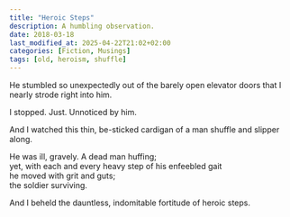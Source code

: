 ```yaml
---
title: "Heroic Steps"
description: A humbling observation.
date: 2018-03-18
last_modified_at: 2025-04-22T21:02+02:00
categories: [Fiction, Musings]
tags: [old, heroism, shuffle]
---
```


He stumbled so unexpectedly out of the barely open elevator doors that I nearly strode right into him.

I stopped. Just. Unnoticed by him.

And I watched this thin, be-sticked cardigan of a man shuffle and slipper along. 

He was ill, gravely. A dead man huffing; \
yet, with each and every heavy step of his enfeebled gait \
he moved with grit and guts; \
the soldier surviving.

And I beheld the dauntless, indomitable fortitude of heroic steps.
